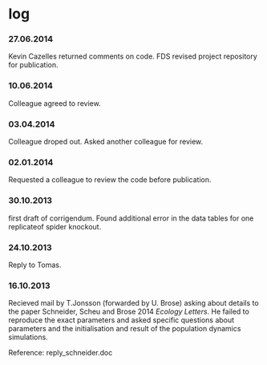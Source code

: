 # log 

### 27.06.2014

Kevin Cazelles returned comments on code. 
FDS revised project repository for publication. 

### 10.06.2014

Colleague agreed to review. 

### 03.04.2014

Colleague droped out. Asked another colleague for review. 

### 02.01.2014

Requested a colleague to review  the code before publication. 

### 30.10.2013 

first draft of corrigendum. Found additional error in the data tables for one replicateof spider knockout.  

### 24.10.2013 

Reply to Tomas. 

### 16.10.2013

Recieved mail by T.Jonsson (forwarded by U. Brose) asking about details to the paper Schneider, Scheu and Brose 2014 *Ecology Letters*. 
He failed to reproduce the exact parameters and asked specific questions about parameters and the initialisation and result of the population dynamics simulations.

Reference: reply_schneider.doc